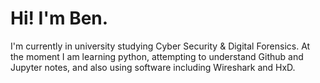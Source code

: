 # Hi! I'm Ben.
I'm currently in university studying Cyber Security & Digital Forensics. At the moment I am learning python, attempting to understand Github and Jupyter notes, and also using software including Wireshark and HxD. 
